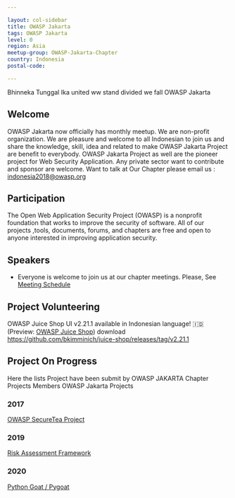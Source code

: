 ```yaml
---

layout: col-sidebar
title: OWASP Jakarta
tags: OWASP Jakarta
level: 0
region: Asia
meetup-group: OWASP-Jakarta-Chapter
country: Indonesia
postal-code: 

---
```


Bhinneka Tunggal Ika united ww stand divided we fall OWASP Jakarta 

## Welcome
OWASP Jakarta now officially has monthly meetup. We are non-profit organization. We are pleasure and welcome to all Indonesian to join us and share the knowledge, skill, idea and related to make OWASP Jakarta Project are benefit to everybody. OWASP Jakarta Project as well are the pioneer project for Web Security Application.
Any private sector want to contribute and sponsor are welcome. Want to talk at Our Chapter please email us : indonesia2018@owasp.org

## Participation
The Open Web Application Security Project (OWASP) is a nonprofit foundation that works to improve the security of software. All of our projects ,tools, documents, forums, and chapters are free and open to anyone interested in improving application security. 

## Speakers
- Everyone is welcome to join us at our chapter meetings. Please, See [Meeting Schedule](https://www.meetup.com/OWASP-Jakarta-Chapter/)



## Project Volunteering

OWASP Juice Shop UI v2.21.1 available in Indonesian language\! 🇮🇩
(Preview: [OWASP Juice Shop](http://juice-shop-staging.herokuapp.com))
download
<https://github.com/bkimminich/juice-shop/releases/tag/v2.21.1>

## Project On Progress

Here the lists Project have been submit by OWASP JAKARTA Chapter
Projects Members
OWASP Jakarta Projects

### 2017

[OWASP SecureTea Project](https://www.owasp.org/www-project-securetea)

### 2019

[Risk Assessment Framework](https://github.com/OWASP/RiskAssessmentFramework)

### 2020

[Python Goat / Pygoat](https://github.com/adeyosemanputra/pygoat)
 

